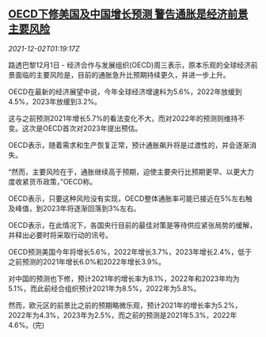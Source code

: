 <!--1638408663000-->
[OECD下修美国及中国增长预测 警告通胀是经济前景主要风险](https://cn.reuters.com/article/oecd-china-usa-forecast-1201-wedn-idCNKBS2IH038)
------

<div><i>2021-12-02T01:19:17Z</i></div><p>路透巴黎12月1日 - 经济合作与发展组织(OECD)周三表示，原本乐观的全球经济前景面临的主要风险是，目前的通胀急升比预期持续更久，并进一步上升。</p><p>OECD在最新的经济展望中说，今年全球经济增速料为5.6%，2022年放缓到4.5%，2023年放缓到3.2%。</p><p>这与之前预测2021年增长5.7%的看法变化不大，而对2022年的预测则维持不变。这次是OECD首次对2023年提出预估。</p><p>OECD表示，随着需求和生产恢复正常，预计通胀飙升将是过渡性的，并会逐渐消失。</p><p>“然而，主要风险在于，通胀继续高于预期，迫使主要央行比预期更早、以更大力度收紧货币政策，”OECD称。</p><p>OECD表示，只要这种风险没有实现，OECD整体通胀率可能已接近在5%左右触及峰值，到2023年将逐渐回落到3%左右。</p><p>OECD表示，在此情况下，各国央行目前的最佳对策是等待供应紧张局势的缓解，并释出必要时将采取行动的讯号。</p><p>OECD预测美国今年将增长5.6%，2022年增长3.7%，2023年增长2.4%，低于之前预测的2021年增长6.0%和2022年增长3.9%。</p><p>对中国的预测也下修，预计2021年的增长率为8.1%，2022年和2023年均为5.1%，而此前经合组织预计2021年为8.5%，2022年为5.8%。</p><p>然而，欧元区的前景比之前的预期略微乐观，预计2021年的增长率为5.2%，2022年为4.3%，2023年为2.5%，而之前的预测是2021年5.3%，2022年4.6%。(完)</p>

